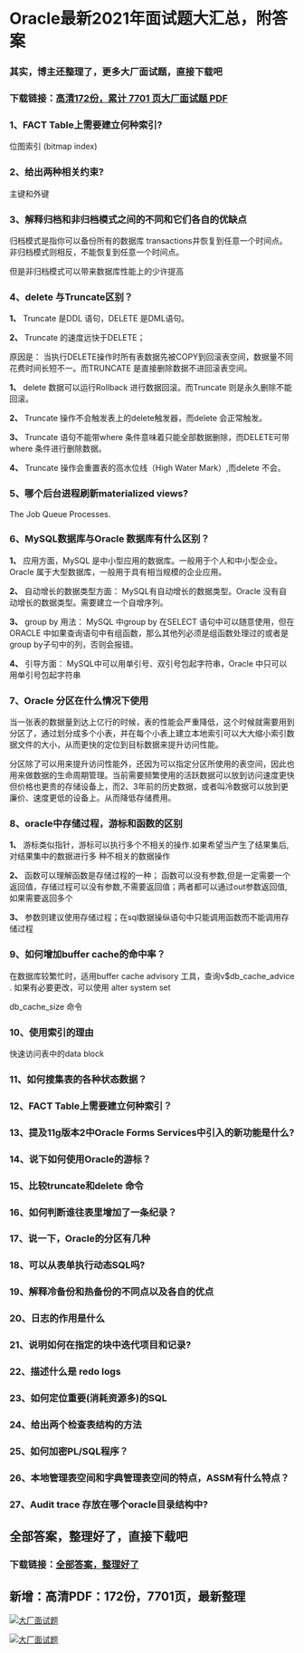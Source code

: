 # Oracle最新2021年面试题大汇总，附答案

### 其实，博主还整理了，更多大厂面试题，直接下载吧

### 下载链接：[高清172份，累计 7701 页大厂面试题  PDF](https://github.com/souyunku/DevBooks/blob/master/docs/index.md)



### 1、FACT Table上需要建立何种索引?

位图索引 (bitmap index)


### 2、给出两种相关约束?

主键和外键


### 3、解释归档和非归档模式之间的不同和它们各自的优缺点

归档模式是指你可以备份所有的数据库 transactions并恢复到任意一个时间点。非归档模式则相反，不能恢复到任意一个时间点。

但是非归档模式可以带来数据库性能上的少许提高


### 4、delete 与Truncate区别？

**1、** Truncate 是DDL 语句，DELETE 是DML语句。

**2、** Truncate 的速度远快于DELETE；

原因是： 当执行DELETE操作时所有表数据先被COPY到回滚表空间，数据量不同花费时间长短不一。而TRUNCATE 是直接删除数据不进回滚表空间。

**1、** delete 数据可以运行Rollback 进行数据回滚。而Truncate 则是永久删除不能回滚。

**2、** Truncate 操作不会触发表上的delete触发器，而delete 会正常触发。

**3、** Truncate 语句不能带where 条件意味着只能全部数据删除，而DELETE可带where 条件进行删除数据。

**4、** Truncate 操作会重置表的高水位线（High Water Mark）,而delete 不会。


### 5、哪个后台进程刷新materialized views?

The Job Queue Processes.


### 6、MySQL数据库与Oracle 数据库有什么区别？

**1、** 应用方面，MySQL 是中小型应用的数据库。一般用于个人和中小型企业。Oracle 属于大型数据库，一般用于具有相当规模的企业应用。

**2、** 自动增长的数据类型方面： MySQL有自动增长的数据类型。Oracle 没有自动增长的数据类型。需要建立一个自增序列。

**3、** group by 用法： MySQL 中group by 在SELECT 语句中可以随意使用，但在ORACLE 中如果查询语句中有组函数，那么其他列必须是组函数处理过的或者是group by子句中的列，否则会报错。

**4、** 引导方面： MySQL中可以用单引号、双引号包起字符串，Oracle 中只可以用单引号包起字符串


### 7、Oracle 分区在什么情况下使用

当一张表的数据量到达上亿行的时候，表的性能会严重降低，这个时候就需要用到分区了，通过划分成多个小表，并在每个小表上建立本地索引可以大大缩小索引数据文件的大小，从而更快的定位到目标数据来提升访问性能。

分区除了可以用来提升访问性能外，还因为可以指定分区所使用的表空间，因此也用来做数据的生命周期管理。当前需要频繁使用的活跃数据可以放到访问速度更快但价格也更贵的存储设备上，而2、3年前的历史数据，或者叫冷数据可以放到更廉价、速度更低的设备上。从而降低存储费用。


### 8、oracle中存储过程，游标和函数的区别

**1、** 游标类似指针，游标可以执行多个不相关的操作.如果希望当产生了结果集后,对结果集中的数据进行多 种不相关的数据操作

**2、** 函数可以理解函数是存储过程的一种； 函数可以没有参数,但是一定需要一个返回值，存储过程可以没有参数,不需要返回值；两者都可以通过out参数返回值, 如果需要返回多个

**3、** 参数则建议使用存储过程；在sql数据操纵语句中只能调用函数而不能调用存储过程


### 9、如何增加buffer cache的命中率？

在数据库较繁忙时，适用buffer cache advisory 工具，查询v$db_cache_advice . 如果有必要更改，可以使用 alter system set

db_cache_size 命令


### 10、使用索引的理由

快速访问表中的data block


### 11、如何搜集表的各种状态数据？
### 12、FACT Table上需要建立何种索引？
### 13、提及11g版本2中Oracle Forms Services中引入的新功能是什么?
### 14、说下如何使用Oracle的游标？
### 15、比较truncate和delete 命令
### 16、如何判断谁往表里增加了一条纪录？
### 17、说一下，Oracle的分区有几种
### 18、可以从表单执行动态SQL吗?
### 19、解释冷备份和热备份的不同点以及各自的优点
### 20、日志的作用是什么
### 21、说明如何在指定的块中迭代项目和记录?
### 22、描述什么是 redo logs
### 23、如何定位重要(消耗资源多)的SQL
### 24、给出两个检查表结构的方法
### 25、如何加密PL/SQL程序？
### 26、本地管理表空间和字典管理表空间的特点，ASSM有什么特点？
### 27、Audit trace 存放在哪个oracle目录结构中?




## 全部答案，整理好了，直接下载吧

### 下载链接：[全部答案，整理好了](https://www.souyunku.com/wp-content/uploads/weixin/githup-weixin-2.png)




## 新增：高清PDF：172份，7701页，最新整理

[![大厂面试题](https://www.souyunku.com/wp-content/uploads/weixin/mst.png "架构师专栏")](https://www.souyunku.com/wp-content/uploads/weixin/githup-weixin.png "架构师专栏")

[![大厂面试题](https://www.souyunku.com/wp-content/uploads/weixin/githup-weixin.png "架构师专栏")](https://www.souyunku.com/wp-content/uploads/weixin/githup-weixin.png "架构师专栏")
